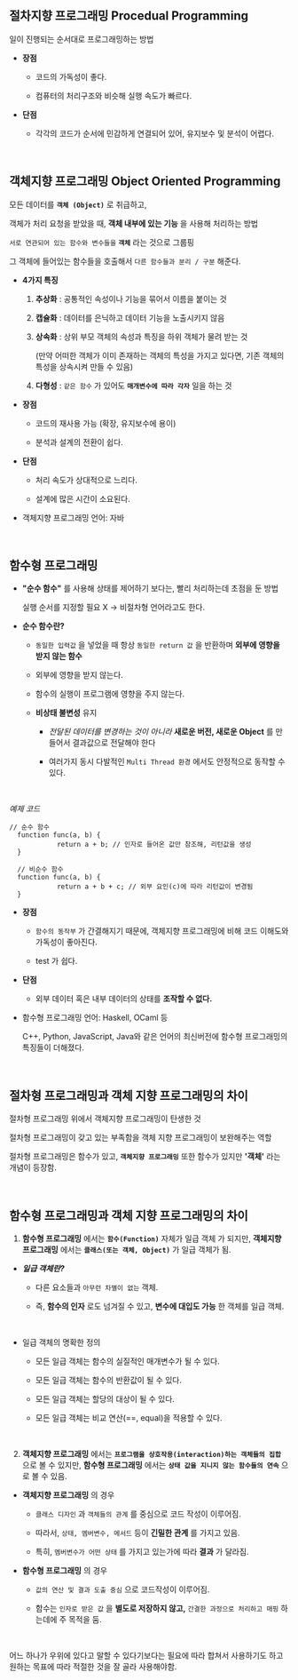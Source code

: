## 절차지향 프로그래밍 Procedual Programming

일이 진행되는 순서대로 프로그래밍하는 방법

+ **장점**

  + 코드의 가독성이 좋다.

  + 컴퓨터의 처리구조와 비슷해 실행 속도가 빠르다.

+ **단점**

  + 각각의 코드가 순서에 민감하게 연결되어 있어, 유지보수 및 분석이 어렵다.

<br>

## 객체지향 프로그래밍 Object Oriented Programming

모든 데이터를 **`객체 (Object)`** 로 취급하고,

객체가 처리 요청을 받았을 때, **객체 내부에 있는 기능** 을 사용해 처리하는 방법

`서로 연관되어 있는 함수와 변수들을` **`객체`** 라는 것으로 그룹핑

그 객체에 들어있는 함수들을 호출해서 `다른 함수들과 분리 / 구분` 해준다.

+ **4가지 특징**

  1. **추상화** : 공통적인 속성이나 기능을 묶어서 이름을 붙이는 것
 
  2. **캡슐화** : 데이터를 은닉하고 데이터 기능을 노출시키지 않음
 
  3. **상속화** : 상위 부모 객체의 속성과 특징을 하위 객체가 물려 받는 것
     
     (만약 어떠한 객체가 이미 존재하는 객체의 특성을 가지고 있다면, 기존 객체의 특성을 상속시켜 만들 수 있음)

  4. **다형성** : `같은 함수` 가 있어도 **`매개변수에 따라 각자`** 일을 하는 것
 

+ **장점**

  + 코드의 재사용 가능 (확장, 유지보수에 용이)

  + 분석과 설계의 전환이 쉽다.

+ **단점**

  + 처리 속도가 상대적으로 느리다.

  + 설계에 많은 시간이 소요된다.

+ 객체지향 프로그래밍 언어: 자바

<br>

## 함수형 프로그래밍

+ **"순수 함수"** 를 사용해 상태를 제어하기 보다는, 빨리 처리하는데 초점을 둔 방법

  실행 순서를 지정할 필요 X -> 비절차형 언어라고도 한다.

+ **순수 함수란?**

  + `동일한 입력값` 을 넣었을 때 항상 `동일한 return 값` 을 반환하며 **외부에 영향을 받지 않는 함수**

  + 외부에 영향을 받지 않는다.

  + 함수의 실행이 프로그램에 영향을 주지 않는다.

  + **비상태 불변성** 유지
  
    + *전달된 데이터를 변경하는 것이 아니라* **새로운 버전, 새로운 Object** 를 만들어서 결과값으로 전달해야 한다

    + 여러가지 동시 다발적인 `Multi Thread 환경` 에서도 안정적으로 동작할 수 있다.

<br>

*예제 코드*

```
// 순수 함수
  function func(a, b) {
            return a + b; // 인자로 들어온 값만 참조해, 리턴값을 생성
  }

  // 비순수 함수
  function func(a, b) {
            return a + b + c; // 외부 요인(c)에 따라 리턴값이 변경됨
  }
```

+ **장점**

  + `함수의 동작부` 가 간결해지기 때문에, 객체지향 프로그래밍에 비해 코드 이해도와 가독성이 좋아진다.
 
  + test 가 쉽다.
 

+ **단점**

  + 외부 데이터 혹은 내부 데이터의 상태를 **조작할 수 없다.**
 

+ 함수형 프로그래밍 언어: Haskell, OCaml 등

  C++, Python, JavaScript, Java와 같은 언어의 최신버전에 함수형 프로그래밍의 특징들이 더해졌다.

<br>

## 절차형 프로그래밍과 객체 지향 프로그래밍의 차이

절차형 프로그래밍 위에서 객체지향 프로그래밍이 탄생한 것

절차형 프로그래밍이 갖고 있는 부족함을 객체 지향 프로그래밍이 보완해주는 역할

절차형 프로그래밍은 함수가 있고, **`객체지향 프로그래밍`** 또한 함수가 있지만 **'객체'** 라는 개념이 등장함.

<br>

## 함수형 프로그래밍과 객체 지향 프로그래밍의 차이

1. **함수형 프로그래밍** 에서는 **`함수(Function)`** 자체가 일급 객체 가 되지만, **객체지향 프로그래밍** 에서는 **`클래스(또는 객체, Object)`** 가 일급 객체가 됨.

+ ***일급 객체란?***

  + 다른 요소들과 `아무런 차별이 없는` 객체.

  + 즉, **함수의 인자** 로도 넘겨질 수 있고, **변수에 대입도 가능** 한 객체를 일급 객체.

<br>

+ 일급 객체의 명확한 정의

  + 모든 일급 객체는 함수의 실질적인 매개변수가 될 수 있다.

  + 모든 일급 객체는 함수의 반환값이 될 수 있다.

  + 모든 일급 객체는 할당의 대상이 될 수 있다.

  + 모든 일급 객체는 비교 연산(==, equal)을 적용할 수 있다.

<br>


2. **객체지향 프로그래밍** 에서는 **`프로그램을 상호작용(interaction)하는 객체들의 집합`** 으로 볼 수 있지만, **함수형 프로그래밍** 에서는 **`상태 값을 지니지 않는 함수들의 연속`** 으로 볼 수 있음.

+ **객체지향 프로그래밍** 의 경우

  + `클래스 디자인` 과 `객체들의 관계` 를 중심으로 코드 작성이 이루어짐.

  + 따라서, `상태, 멤버변수, 메서드` 등이 **긴밀한 관계** 를 가지고 있음.

  + 특히, `멤버변수가 어떤 상태` 를 가지고 있는가에 따라 **결과** 가 달라짐.


+ **함수형 프로그래밍** 의 경우

  + `값의 연산 및 결과 도출 중심` 으로 코드작성이 이루어짐.

  + 함수는 `인자로 받은 값` 을 **별도로 저장하지 않고,** `간결한 과정으로 처리하고 매핑` 하는데에 주 목적을 둠.

<br>

어느 하나가 우위에 있다고 말할 수 있다기보다는 필요에 따라 합쳐서 사용하기도 하고 원하는 목표에 따라 적절한 것을 잘 골라 사용해야함.
